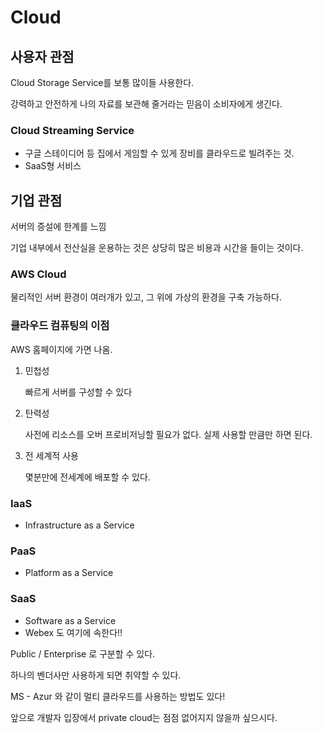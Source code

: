 # Cloud

## 사용자 관점

Cloud Storage Service를 보통 많이들 사용한다.

강력하고 안전하게 나의 자료를 보관해 줄거라는 믿음이 소비자에게 생긴다.

### Cloud Streaming Service

- 구글 스테이디어 등 집에서 게임할 수 있게 장비를 클라우드로 빌려주는 것.
- SaaS형 서비스

## 기업 관점

서버의 증설에 한계를 느낌

기업 내부에서 전산실을 운용하는 것은 상당히 많은 비용과 시간을 들이는 것이다.

### AWS Cloud

물리적인 서버 환경이 여러개가 있고, 그 위에 가상의 환경을 구축 가능하다.

### 클라우드 컴퓨팅의 이점

AWS 홈페이지에 가면 나옴.

1. 민첩성

   빠르게 서버를 구성할 수 있다

2. 탄력성

   사전에 리소스를 오버 프로비저닝할 필요가 없다. 실제 사용할 만큼만 하면 된다.

3. 전 세계적 사용

   몇분만에 전세계에 배포할 수 있다.

### IaaS

- Infrastructure as a Service

### PaaS

- Platform as a Service

### SaaS

- Software as a Service
- Webex 도 여기에 속한다!!

Public / Enterprise 로 구분할 수 있다.

하나의 벤더사만 사용하게 되면 취약할 수 있다.

MS - Azur 와 같이 멀티 클라우드를 사용하는 방법도 있다!

앞으로 개발자 입장에서 private cloud는 점점 없어지지 않을까 싶으시다.